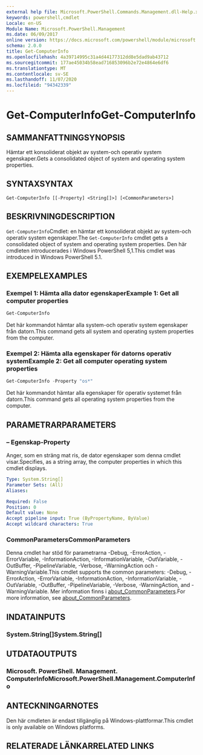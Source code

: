 ```yaml
---
external help file: Microsoft.PowerShell.Commands.Management.dll-Help.xml
keywords: powershell,cmdlet
Locale: en-US
Module Name: Microsoft.PowerShell.Management
ms.date: 06/09/2017
online version: https://docs.microsoft.com/powershell/module/microsoft.powershell.management/get-computerinfo?view=powershell-7.1&WT.mc_id=ps-gethelp
schema: 2.0.0
title: Get-ComputerInfo
ms.openlocfilehash: 4a39714995c31a4d44177312dd8e5dad9ab43712
ms.sourcegitcommit: 177ae45034b58ead716853096b2e72e4864e6df6
ms.translationtype: MT
ms.contentlocale: sv-SE
ms.lasthandoff: 11/07/2020
ms.locfileid: "94342339"
---
```

# <span data-ttu-id="9e17b-103">Get-ComputerInfo</span><span class="sxs-lookup"><span data-stu-id="9e17b-103">Get-ComputerInfo</span></span>

## <span data-ttu-id="9e17b-104">SAMMANFATTNING</span><span class="sxs-lookup"><span data-stu-id="9e17b-104">SYNOPSIS</span></span>
<span data-ttu-id="9e17b-105">Hämtar ett konsoliderat objekt av system-och operativ system egenskaper.</span><span class="sxs-lookup"><span data-stu-id="9e17b-105">Gets a consolidated object of system and operating system properties.</span></span>

## <span data-ttu-id="9e17b-106">SYNTAX</span><span class="sxs-lookup"><span data-stu-id="9e17b-106">SYNTAX</span></span>

```
Get-ComputerInfo [[-Property] <String[]>] [<CommonParameters>]
```

## <span data-ttu-id="9e17b-107">BESKRIVNING</span><span class="sxs-lookup"><span data-stu-id="9e17b-107">DESCRIPTION</span></span>

<span data-ttu-id="9e17b-108">`Get-ComputerInfo`Cmdlet: en hämtar ett konsoliderat objekt av system-och operativ system egenskaper.</span><span class="sxs-lookup"><span data-stu-id="9e17b-108">The `Get-ComputerInfo` cmdlet gets a consolidated object of system and operating system properties.</span></span>
<span data-ttu-id="9e17b-109">Den här cmdleten introducerades i Windows PowerShell 5,1.</span><span class="sxs-lookup"><span data-stu-id="9e17b-109">This cmdlet was introduced in Windows PowerShell 5.1.</span></span>

## <span data-ttu-id="9e17b-110">EXEMPEL</span><span class="sxs-lookup"><span data-stu-id="9e17b-110">EXAMPLES</span></span>

### <span data-ttu-id="9e17b-111">Exempel 1: Hämta alla dator egenskaper</span><span class="sxs-lookup"><span data-stu-id="9e17b-111">Example 1: Get all computer properties</span></span>

```powershell
Get-ComputerInfo
```

<span data-ttu-id="9e17b-112">Det här kommandot hämtar alla system-och operativ system egenskaper från datorn.</span><span class="sxs-lookup"><span data-stu-id="9e17b-112">This command gets all system and operating system properties from the computer.</span></span>

### <span data-ttu-id="9e17b-113">Exempel 2: Hämta alla egenskaper för datorns operativ system</span><span class="sxs-lookup"><span data-stu-id="9e17b-113">Example 2: Get all computer operating system properties</span></span>

```powershell
Get-ComputerInfo -Property "os*"
```

<span data-ttu-id="9e17b-114">Det här kommandot hämtar alla egenskaper för operativ systemet från datorn.</span><span class="sxs-lookup"><span data-stu-id="9e17b-114">This command gets all operating system properties from the computer.</span></span>

## <span data-ttu-id="9e17b-115">PARAMETRAR</span><span class="sxs-lookup"><span data-stu-id="9e17b-115">PARAMETERS</span></span>

### <span data-ttu-id="9e17b-116">– Egenskap</span><span class="sxs-lookup"><span data-stu-id="9e17b-116">-Property</span></span>

<span data-ttu-id="9e17b-117">Anger, som en sträng mat ris, de dator egenskaper som denna cmdlet visar.</span><span class="sxs-lookup"><span data-stu-id="9e17b-117">Specifies, as a string array, the computer properties in which this cmdlet displays.</span></span>

```yaml
Type: System.String[]
Parameter Sets: (All)
Aliases:

Required: False
Position: 0
Default value: None
Accept pipeline input: True (ByPropertyName, ByValue)
Accept wildcard characters: True
```

### <span data-ttu-id="9e17b-118">CommonParameters</span><span class="sxs-lookup"><span data-stu-id="9e17b-118">CommonParameters</span></span>

<span data-ttu-id="9e17b-119">Denna cmdlet har stöd för parametrarna -Debug, -ErrorAction, -ErrorVariable, -InformationAction, -InformationVariable, -OutVariable, -OutBuffer, -PipelineVariable, -Verbose, -WarningAction och -WarningVariable.</span><span class="sxs-lookup"><span data-stu-id="9e17b-119">This cmdlet supports the common parameters: -Debug, -ErrorAction, -ErrorVariable, -InformationAction, -InformationVariable, -OutVariable, -OutBuffer, -PipelineVariable, -Verbose, -WarningAction, and -WarningVariable.</span></span> <span data-ttu-id="9e17b-120">Mer information finns i [about_CommonParameters](../Microsoft.PowerShell.Core/About/about_CommonParameters.md).</span><span class="sxs-lookup"><span data-stu-id="9e17b-120">For more information, see [about_CommonParameters](../Microsoft.PowerShell.Core/About/about_CommonParameters.md).</span></span>

## <span data-ttu-id="9e17b-121">INDATA</span><span class="sxs-lookup"><span data-stu-id="9e17b-121">INPUTS</span></span>

### <span data-ttu-id="9e17b-122">System.String[]</span><span class="sxs-lookup"><span data-stu-id="9e17b-122">System.String[]</span></span>

## <span data-ttu-id="9e17b-123">UTDATA</span><span class="sxs-lookup"><span data-stu-id="9e17b-123">OUTPUTS</span></span>

### <span data-ttu-id="9e17b-124">Microsoft. PowerShell. Management. ComputerInfo</span><span class="sxs-lookup"><span data-stu-id="9e17b-124">Microsoft.PowerShell.Management.ComputerInfo</span></span>

## <span data-ttu-id="9e17b-125">ANTECKNINGAR</span><span class="sxs-lookup"><span data-stu-id="9e17b-125">NOTES</span></span>

<span data-ttu-id="9e17b-126">Den här cmdleten är endast tillgänglig på Windows-plattformar.</span><span class="sxs-lookup"><span data-stu-id="9e17b-126">This cmdlet is only available on Windows platforms.</span></span>

## <span data-ttu-id="9e17b-127">RELATERADE LÄNKAR</span><span class="sxs-lookup"><span data-stu-id="9e17b-127">RELATED LINKS</span></span>
